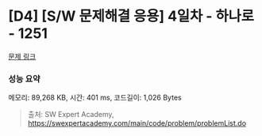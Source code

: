 # [D4] [S/W 문제해결 응용] 4일차 - 하나로 - 1251 

[문제 링크](https://swexpertacademy.com/main/code/problem/problemDetail.do?contestProbId=AV15StKqAQkCFAYD) 

### 성능 요약

메모리: 89,268 KB, 시간: 401 ms, 코드길이: 1,026 Bytes



> 출처: SW Expert Academy, https://swexpertacademy.com/main/code/problem/problemList.do